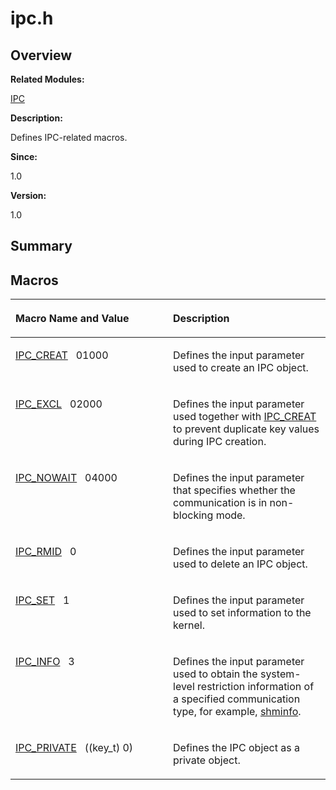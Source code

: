 # ipc.h<a name="ZH-CN_TOPIC_0000001055707978"></a>

## **Overview**<a name="section1201797316084830"></a>

**Related Modules:**

[IPC](IPC.md)

**Description:**

Defines IPC-related macros. 

**Since:**

1.0

**Version:**

1.0

## **Summary**<a name="section749686755084830"></a>

## Macros<a name="define-members"></a>

<a name="table39994971084830"></a>
<table><thead align="left"><tr id="row1788495736084830"><th class="cellrowborder" valign="top" width="50%" id="mcps1.1.3.1.1"><p id="p1021235006084830"><a name="p1021235006084830"></a><a name="p1021235006084830"></a>Macro Name and Value</p>
</th>
<th class="cellrowborder" valign="top" width="50%" id="mcps1.1.3.1.2"><p id="p1000747520084830"><a name="p1000747520084830"></a><a name="p1000747520084830"></a>Description</p>
</th>
</tr>
</thead>
<tbody><tr id="row10474912084830"><td class="cellrowborder" valign="top" width="50%" headers="mcps1.1.3.1.1 "><p id="p649033125084830"><a name="p649033125084830"></a><a name="p649033125084830"></a><a href="IPC.md#gace43f23fcb66ddaad964bb8ea8de6e9c">IPC_CREAT</a>&nbsp;&nbsp;&nbsp;01000</p>
</td>
<td class="cellrowborder" valign="top" width="50%" headers="mcps1.1.3.1.2 "><p id="p274162207084830"><a name="p274162207084830"></a><a name="p274162207084830"></a>Defines the input parameter used to create an IPC object. </p>
</td>
</tr>
<tr id="row1538777053084830"><td class="cellrowborder" valign="top" width="50%" headers="mcps1.1.3.1.1 "><p id="p2116250335084830"><a name="p2116250335084830"></a><a name="p2116250335084830"></a><a href="IPC.md#gacd312ab97691605718a3ee9a1c7c63e9">IPC_EXCL</a>&nbsp;&nbsp;&nbsp;02000</p>
</td>
<td class="cellrowborder" valign="top" width="50%" headers="mcps1.1.3.1.2 "><p id="p572479829084830"><a name="p572479829084830"></a><a name="p572479829084830"></a>Defines the input parameter used together with <a href="IPC.md#gace43f23fcb66ddaad964bb8ea8de6e9c">IPC_CREAT</a> to prevent duplicate key values during IPC creation. </p>
</td>
</tr>
<tr id="row321803090084830"><td class="cellrowborder" valign="top" width="50%" headers="mcps1.1.3.1.1 "><p id="p1806443214084830"><a name="p1806443214084830"></a><a name="p1806443214084830"></a><a href="IPC.md#ga5afdf5fc48bb22fa27fbd85627b189b9">IPC_NOWAIT</a>&nbsp;&nbsp;&nbsp;04000</p>
</td>
<td class="cellrowborder" valign="top" width="50%" headers="mcps1.1.3.1.2 "><p id="p445200724084830"><a name="p445200724084830"></a><a name="p445200724084830"></a>Defines the input parameter that specifies whether the communication is in non-blocking mode. </p>
</td>
</tr>
<tr id="row445631171084830"><td class="cellrowborder" valign="top" width="50%" headers="mcps1.1.3.1.1 "><p id="p808429200084830"><a name="p808429200084830"></a><a name="p808429200084830"></a><a href="IPC.md#ga752c83032a7bec60c904d97508ea4599">IPC_RMID</a>&nbsp;&nbsp;&nbsp;0</p>
</td>
<td class="cellrowborder" valign="top" width="50%" headers="mcps1.1.3.1.2 "><p id="p233268257084830"><a name="p233268257084830"></a><a name="p233268257084830"></a>Defines the input parameter used to delete an IPC object. </p>
</td>
</tr>
<tr id="row560322094084830"><td class="cellrowborder" valign="top" width="50%" headers="mcps1.1.3.1.1 "><p id="p1862842160084830"><a name="p1862842160084830"></a><a name="p1862842160084830"></a><a href="IPC.md#ga1f1cdce55426e50878b1c71a4fc67a41">IPC_SET</a>&nbsp;&nbsp;&nbsp;1</p>
</td>
<td class="cellrowborder" valign="top" width="50%" headers="mcps1.1.3.1.2 "><p id="p1192336878084830"><a name="p1192336878084830"></a><a name="p1192336878084830"></a>Defines the input parameter used to set information to the kernel. </p>
</td>
</tr>
<tr id="row1086007487084830"><td class="cellrowborder" valign="top" width="50%" headers="mcps1.1.3.1.1 "><p id="p1113143498084830"><a name="p1113143498084830"></a><a name="p1113143498084830"></a><a href="IPC.md#ga17d3735e2d47ffa00a2cdf3a066f40d0">IPC_INFO</a>&nbsp;&nbsp;&nbsp;3</p>
</td>
<td class="cellrowborder" valign="top" width="50%" headers="mcps1.1.3.1.2 "><p id="p46535273084830"><a name="p46535273084830"></a><a name="p46535273084830"></a>Defines the input parameter used to obtain the system-level restriction information of a specified communication type, for example, <a href="shminfo.md">shminfo</a>. </p>
</td>
</tr>
<tr id="row210704987084830"><td class="cellrowborder" valign="top" width="50%" headers="mcps1.1.3.1.1 "><p id="p837124249084830"><a name="p837124249084830"></a><a name="p837124249084830"></a><a href="IPC.md#gae2b9b856a4a657c250b0b2e1cc0835d9">IPC_PRIVATE</a>&nbsp;&nbsp;&nbsp;((key_t) 0)</p>
</td>
<td class="cellrowborder" valign="top" width="50%" headers="mcps1.1.3.1.2 "><p id="p832360481084830"><a name="p832360481084830"></a><a name="p832360481084830"></a>Defines the IPC object as a private object. </p>
</td>
</tr>
</tbody>
</table>

